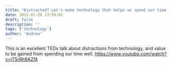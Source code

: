 ```yaml
---
title: "Distracted? Let's make technology that helps us spend our time well"
date: 2015-01-28 13:59:02
draft: false
description: ''
tags: ['technology']
author: 'Andrew'
---
```


This is an excellent TEDx talk about distractions from technology, and value to be gained from spending our time well. https://www.youtube.com/watch?v=jT5rRh9AZf4
